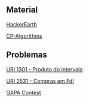 ## Material 

[HackerEarth][HACKEREARTH] 

[CP-Algorithms][CPALGO]

## Problemas

[URI 1301 - Produto do Intervalo][URI1301]

[URI 2531 - Compras em Fdl][URI2531]

[GAPA Contest][GAPASEG3]

[HACKEREARTH]: https://www.hackerearth.com/practice/data-structures/advanced-data-structures/segment-trees/tutorial/ 
[CPALGO]: https://cp-algorithms.com/data_structures/segment_tree.html
[URI1301]: https://www.urionlinejudge.com.br/judge/pt/problems/view/1301
[URI2531]: https://www.urionlinejudge.com.br/judge/pt/problems/view/2531
[GAPASEG3]: https://vjudge.net/contest/287176
